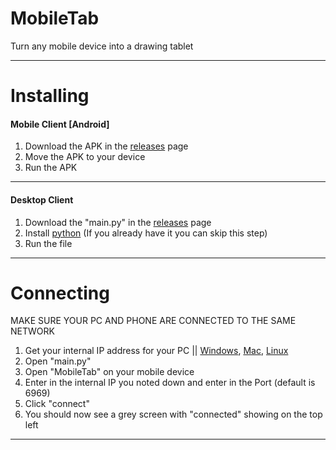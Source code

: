 # MobileTab
Turn any mobile device into a drawing tablet

---
# Installing

#### Mobile Client  [Android]

1. Download the APK in the [releases](https://github.com/The-Glit-ch/MobileTab/releases) page
2. Move the APK to your device
3. Run the APK
---
#### Desktop Client
1. Download the "main.py" in the [releases](https://github.com/The-Glit-ch/MobileTab/releases) page
2. Install [python](https://www.python.org/downloads/) (If you already have it you can skip this step)
3. Run the file
---
# Connecting
MAKE SURE YOUR PC AND PHONE ARE CONNECTED TO THE SAME NETWORK
1. Get your internal IP address for your PC || [Windows](https://github.com/The-Glit-ch/MobileTab/blob/main/HowTo.md#to-find-internal-ip-on-windows), [Mac](https://github.com/The-Glit-ch/MobileTab/blob/main/HowTo.md#to-find-internal-ip-on-mac), [Linux](https://github.com/The-Glit-ch/MobileTab/blob/main/HowTo.md#to-find-ip-on-linux)
2. Open "main.py"
3. Open "MobileTab" on your mobile device
4. Enter in the internal IP you noted down and enter in the Port (default is 6969)
5. Click "connect"
6. You should now see a grey screen with "connected" showing on the top left
---
